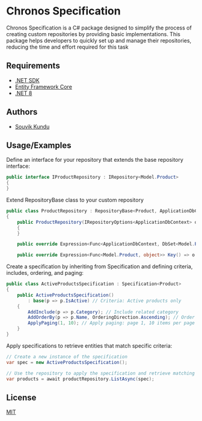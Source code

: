 
# Chronos Specification

Chronos Specification is a C# package designed to simplify the process of creating custom repositories by providing basic implementations. This package helps developers to quickly set up and manage their repositories, reducing the time and effort required for this task




## Requirements

 - [.NET SDK](https://awesomeopensource.com/project/elangosundar/awesome-README-templates)
 - [Entity Framework Core](https://github.com/matiassingers/awesome-readme)
 - [.NET 8](https://bulldogjob.com/news/449-how-to-write-a-good-readme-for-your-github-project)


## Authors

- [Souvik Kundu](https://github.com/souvikk27)


## Usage/Examples

Define an interface for your repository that extends the base repository interface: 

```c#
public interface IProductRepository : IRepository<Model.Product>
{
}

```



Extend RepositoryBase class to your custom repository 

```c#
public class ProductRepository : RepositoryBase<Product, ApplicationDbContext>, IProductRepository
{
    public ProductRepository(IRepositoryOptions<ApplicationDbContext> options) : base(options)
    {
    }

    public override Expression<Func<ApplicationDbContext, DbSet<Model.Product>>> DataSet() => o => o.Products;

    public override Expression<Func<Model.Product, object>> Key() => o => o.Id;
```


Create a specification by inheriting from Specification<Product> and defining criteria, includes, ordering, and paging:

```c#
public class ActiveProductsSpecification : Specification<Product>
{
    public ActiveProductsSpecification()
        : base(p => p.IsActive) // Criteria: Active products only
    {
        AddInclude(p => p.Category); // Include related category
        AddOrderBy(p => p.Name, OrderingDirection.Ascending); // Order by product name
        ApplyPaging(1, 10); // Apply paging: page 1, 10 items per page
    }
}
```

Apply specifications to retrieve entities that match specific criteria:

```c#
// Create a new instance of the specification
var spec = new ActiveProductsSpecification();

// Use the repository to apply the specification and retrieve matching products
var products = await productRepository.ListAsync(spec);
```




## License

[MIT](https://choosealicense.com/licenses/mit/)

